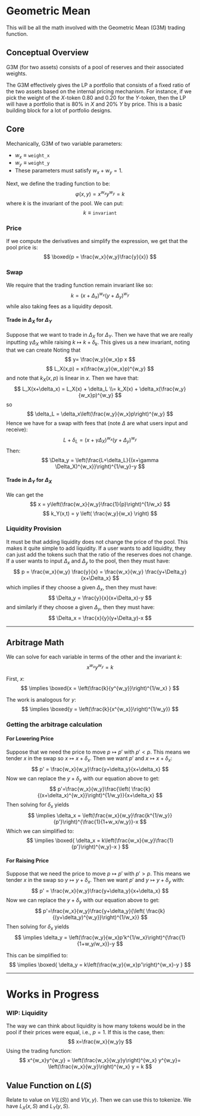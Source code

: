 # Geometric Mean

This will be all the math involved with the Geometric Mean (G3M) trading function. 

## Conceptual Overview

G3M (for two assets) consists of a pool of reserves and their associated weights.

The G3M effectively gives the LP a portfolio that consists of a fixed ratio of the two assets based on the internal pricing mechanism.
For instance, if we pick the weight of the $X$-token $0.80$ and $0.20$ for the $Y$-token, then the LP will have a portfolio that is 80% in $X$ and 20% $Y$ by price.
This is a basic building block for a lot of portfolio designs.

## Core

Mechanically, G3M of two variable parameters:
- $w_x \equiv \mathtt{weight\_x}$
- $w_y \equiv \mathtt{weight\_y}$ 
- These parameters must satisfy $w_x+w_y=1$.

Next, we define the trading function to be:
$$
\varphi(x,y) = x^{w_x} y^{w_y} = k
$$
where $k$ is the invariant of the pool. 
We can put:
$$
k \equiv \mathtt{invariant}
$$

### Price
If we compute the derivatives and simplify the expression, we get that the pool price is:
$$
\boxed{p = \frac{w_x}{w_y}\frac{y}{x}}
$$

### Swap 

We require that the trading function remain invariant like so:
$$
k = (x+\Delta_x)^{w_x}(y+\Delta_y)^{w_y}
$$
while also taking fees as a liquidity deposit. 
#### Trade in $\Delta_X$ for $\Delta_Y$
Suppose that we want to trade in $\Delta_X$ for $\Delta_Y$. 
Then we have that we are really inputting $\gamma\Delta_X$ while raising $k\mapsto k+\delta_k$.
This gives us a new invariant, noting that we can create
Noting that 
$$
y= \frac{w_y}{w_x}p x
$$
$$
L_X(x,p) = x(\frac{w_y}{w_x}p)^{w_y}
$$
and note that $k_X(x,p)$ is linear in $x$.
Then we have that:
$$
L_X(x+\delta_x) = L_X(x) + \delta_L \\= k_X(x) + \delta_x(\frac{w_y}{w_x}p)^{w_y}
$$
so 
$$
\delta_L = \delta_x\left(\frac{w_y}{w_x}p\right)^{w_y}
$$
Hence we have for a swap with fees that (note $\Delta$ are what users input and receive):
$$
L+\delta_L = (x+\gamma \Delta_X)^{w_x}(y+\Delta_y)^{w_y}
$$
Then:
$$
\Delta_y = \left(\frac{L+\delta_L}{(x+\gamma \Delta_X)^{w_x}}\right)^{1/w_y}-y
$$

#### Trade in $\Delta_Y$ for $\Delta_X$
We can get the
$$
x = y\left(\frac{w_x}{w_y}\frac{1}{p}\right)^{1/w_x}
$$
$$
k_Y(x,t) = y \left( \frac{w_y}{w_x} \right)
$$
<!-- 
Now let's get the $\delta_y$ from $\delta_x$:
$$
\begin{align*}
k = (x+\delta_x)^{w_x}(y+\delta_y)^{w_y} \\
\implies \qquad (y+\delta_y)^{w_y} = \frac{k}{(x+\delta_x)^{w_x}}\\
\implies \qquad y+\delta_y = \left(\frac{k}{(x+\delta_x)^{w_x}}\right)^{1/w_y}\\
\implies \qquad \boxed{ \delta_y = \left(\frac{k}{(x+\delta_x)^{w_x}}\right)^{1/w_y} - y }
\end{align*}
$$
On the other hand, if we want to get out $\delta_x$ from $\delta_y$:
$$
\begin{align*}
k = (x+\delta_x)^{w_x}(y+\delta_y)^{w_y} \\
\implies \qquad (x+\delta_x)^{w_x} = \frac{k}{(y+\delta_y)^{w_y}}\\
\implies \qquad \boxed{ \delta_x = \left(\frac{k}{(y+\delta_y)^{w_y}}\right)^{1/w_x} - x }
\end{align*}
$$ -->



### Liquidity Provision
It must be that adding liquidity does not change the price of the pool. 
This makes it quite simple to add liquidity. 
If a user wants to add liquidity, they can just add the tokens such that the ratio of the reserves does not change.
If a user wants to input $\Delta_x$ and $\Delta_y$ to the pool, then they must have:
$$
p = \frac{w_x}{w_y} \frac{y}{x}  = \frac{w_x}{w_y} \frac{y+\Delta_y}{x+\Delta_x}
$$
which implies if they choose a given $\Delta_x$, then they must have:
$$
\Delta_y = \frac{y}{x}(x+\Delta_x)-y
$$
and similarly if they choose a given $\Delta_y$, then they must have:
$$
\Delta_x = \frac{x}{y}(y+\Delta_y)-x
$$



---

## Arbitrage Math


We can solve for each variable in terms of the other and the invariant $k$:
$$
x^{w_x}y^{w_y} = k
$$

First, $x$:
$$
\implies \boxed{x = \left(\frac{k}{y^{w_y}}\right)^{1/w_x} }
$$

The work is analogous for $y$:
$$
\implies \boxed{y = \left(\frac{k}{x^{w_x}}\right)^{1/w_y}}
$$

### Getting the arbitrage calculation

#### For Lowering Price
Suppose that we need the price to move $p\mapsto p'$ with $p'<p$. 
This means we tender $x$ in the swap so $x\mapsto x+\delta_x$. 
Then we want $p'$ and $x\mapsto x+\delta_x$:
$$
p' = \frac{w_x}{w_y}\frac{y+\delta_y}{x+\delta_x}
$$
Now we can replace the $y+\delta_y$ with our equation above to get:
$$
p'=\frac{w_x}{w_y}\frac{\left( \frac{k}{(x+\delta_x)^{w_x}}\right)^{1/w_y}}{x+\delta_x}
$$
Then solving for $\delta_x$ yields
$$
\implies  \delta_x = \left(\frac{w_x}{w_y}\frac{k^{1/w_y}}{p'}\right)^{\frac{1}{1+w_x/w_y}}-x 
$$
Which we can simplified to:
$$
\implies \boxed{ \delta_x = k\left(\frac{w_x}{w_y}\frac{1}{p'}\right)^{w_y}-x }
$$

#### For Raising Price
Suppose that we need the price to move $p\mapsto p'$ with $p'>p$. 
This means we tender $x$ in the swap so $y\mapsto y+\delta_x$. 
Then we want $p'$ and $y\mapsto y+\delta_y$ with:
$$
p' = \frac{w_x}{w_y}\frac{y+\delta_y}{x+\delta_x}
$$
Now we can replace the $y+\delta_y$ with our equation above to get:
$$
p'=\frac{w_x}{w_y}\frac{y+\delta_y}{\left( \frac{k}{(y+\delta_y)^{w_y}}\right)^{1/w_x}}
$$
Then solving for $\delta_x$ yields
$$
\implies  \delta_y = \left(\frac{w_y}{w_x}p'k^{1/w_x}\right)^{\frac{1}{1+w_y/w_x}}-y 
$$

This can be simplified to:
$$
\implies \boxed{ \delta_y = k\left(\frac{w_y}{w_x}p'\right)^{w_x}-y }
$$

---
# Works in Progress
### WIP: Liquidity
The way we can think about liquidity is how many tokens would be in the pool if their prices were equal, i.e., $p=1$. 
If this is the case, then:
$$
x=\frac{w_x}{w_y}y
$$
Using the trading function:
$$
x^{w_x}y^{w_y} = \left(\frac{w_x}{w_y}y\right)^{w_x} y^{w_y}= \left(\frac{w_x}{w_y}\right)^{w_x} y = k
$$

## Value Function on $L(S)$
Relate to value on $V(L(S))$ and $V(x,y)$. Then we can use this to tokenize. We have $L_X(x, S)$ and $L_Y(y, S)$.